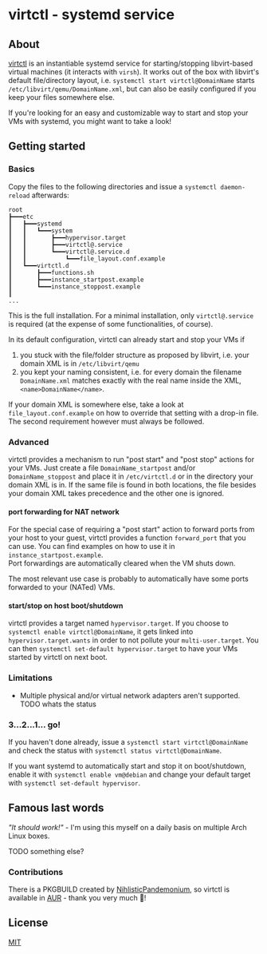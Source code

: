 # virtctl - systemd service
## About
[virtctl](https://github.com/dehesselle/virtctl) is an instantiable systemd service for starting/stopping libvirt-based virtual machines (it interacts with `virsh`). It works out of the box with libvirt's default file/directory layout, i.e. `systemctl start virtctl@DomainName` starts `/etc/libvirt/qemu/DomainName.xml`, but can also be easily configured if you keep your files somewhere else. 

If you're looking for an easy and customizable way to start and stop your VMs with systemd, you might want to take a look!

## Getting started
### Basics
Copy the files to the following directories and issue a `systemctl daemon-reload` afterwards:
```
root
┣━━━etc
┃   ┣━━━systemd
┃   ┃   ┗━━━system 
┃   ┃       ┣━━━hypervisor.target
┃   ┃       ┣━━━virtctl@.service
┃   ┃       ┗━━━virtctl@.service.d
┃   ┃           ┗━━━file_layout.conf.example
┃   ┗━━━virtctl.d
┃       ┣━━━functions.sh
┃       ┣━━━instance_startpost.example
┃       ┗━━━instance_stoppost.example
┃
...
```
This is the full installation. For a minimal installation, only `virtctl@.service` is required (at the expense of some functionalities, of course).

In its default configuration, virtctl can already start and stop your VMs if
1. you stuck with the file/folder structure as proposed by libvirt, i.e. your domain XML is in `/etc/libvirt/qemu`
2. you kept your naming consistent, i.e. for every domain the filename `DomainName.xml` matches exactly with the real name inside the XML, `<name>DomainName</name>`.

If your domain XML is somewhere else, take a look at `file_layout.conf.example` on how to override that setting with a drop-in file. The second requirement however must always be followed. 

### Advanced
virtctl provides a mechanism to run "post start" and "post stop" actions for your VMs. Just create a file `DomainName_startpost` and/or `DomainName_stoppost` and place it in `/etc/virtctl.d` or in the directory your domain XML is in. If the same file is found in both locations, the file besides your domain XML takes precedence and the other one is ignored. 

#### port forwarding for NAT network
For the special case of requiring a "post start" action to forward ports from your host to your guest, virtctl provides a function `forward_port` that you can use. You can find examples on how to use it in `instance_startpost.example`.  
Port forwardings are automatically cleared when the VM shuts down.

The most relevant use case is probably to automatically have some ports forwarded to your (NATed) VMs.

#### start/stop on host boot/shutdown
virtctl provides a target named `hypervisor.target`. If you choose to `systemctl enable virtctl@DomainName`, it gets linked into `hypervisor.target.wants` in order to not pollute your `multi-user.target`. You can then `systemctl set-default hypervisor.target` to have your VMs started by virtctl on next boot.

### Limitations
- Multiple physical and/or virtual network adapters aren't supported. TODO whats the status

### 3...2...1... go!
If you haven't done already, issue a `systemctl start virtctl@DomainName` and check the status with `systemctl status virtctl@DomainName`.

If you want systemd to automatically start and stop it on boot/shutdown, enable it with `systemctl enable vm@debian` and change your default target with `systemctl set-default hypervisor`.

## Famous last words
_"It should work!"_ - I'm using this myself on a daily basis on multiple Arch Linux boxes.

TODO something else?

### Contributions
There is a PKGBUILD created by [NihlisticPandemonium](https://github.com/nihilisticpandemonium), so virtctl is available in [AUR](https://aur.archlinux.org/packages/virtctl-git/) - thank you very much 🙂!

## License
[MIT](LICENSE)
